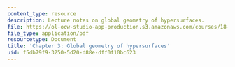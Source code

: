 ```yaml
---
content_type: resource
description: Lecture notes on global geometry of hypersurfaces.
file: https://ol-ocw-studio-app-production.s3.amazonaws.com/courses/18-950-differential-geometry-fall-2008/f5db79f932505d20d88edff0f10bc623_ch3_revised.pdf
file_type: application/pdf
resourcetype: Document
title: 'Chapter 3: Global geometry of hypersurfaces'
uid: f5db79f9-3250-5d20-d88e-dff0f10bc623
---
```

